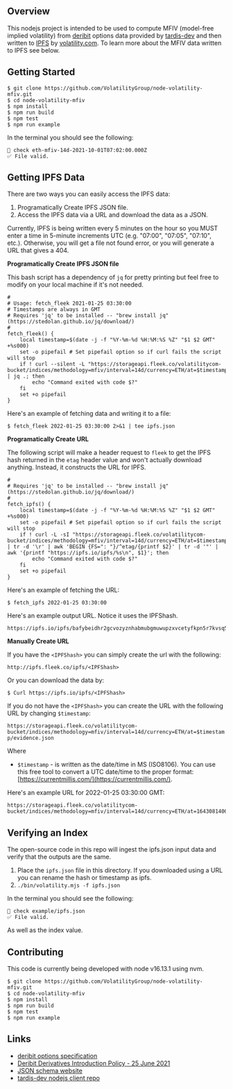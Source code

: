 ## Overview

This nodejs project is intended to be used to compute MFIV (model-free implied volatility) from [deribit](deribit.com) options data provided by [tardis-dev](https://github.com/tardis-dev/tardis-node) and then written to [IPFS](https://ipfs.io/) by [volatility.com](https://volatility.com). To learn more about the MFIV data written to IPFS see below.

## Getting Started

```
$ git clone https://github.com/VolatilityGroup/node-volatility-mfiv.git
$ cd node-volatility-mfiv
$ npm install
$ npm run build
$ npm test
$ npm run example
```

In the terminal you should see the following:

```
🚀 check eth-mfiv-14d-2021-10-01T07:02:00.000Z
✅ File valid.
```

## Getting IPFS Data

There are two ways you can easily access the IPFS data:

1. Programatically Create IPFS JSON file.
2. Access the IPFS data via a URL and download the data as a JSON.

Currently, IPFS is being written every 5 minutes on the hour so you MUST enter a time in 5-minute increments UTC (e.g. "07:00", "07:05", "07:10", etc.). Otherwise, you will get a file not found error, or you will generate a URL that gives a 404.

**Programatically Create IPFS JSON file**

This bash script has a dependency of `jq` for pretty printing but feel free to modify on your local machine if it's not needed.

```
#
# Usage: fetch_fleek 2021-01-25 03:30:00
# Timestamps are always in GMT
# Requires 'jq' to be installed -- "brew install jq" (https://stedolan.github.io/jq/download/)
#
fetch_fleek() {
    local timestamp=$(date -j -f "%Y-%m-%d %H:%M:%S %Z" "$1 $2 GMT" +%s000)
    set -o pipefail # Set pipefail option so if curl fails the script will stop
    if ! curl --silent -L "https://storageapi.fleek.co/volatilitycom-bucket/indices/methodology=mfiv/interval=14d/currency=ETH/at=$timestamp/evidence.json" | jq .; then
        echo "Command exited with code $?"
    fi
    set +o pipefail
}
```

Here's an example of fetching data and writing it to a file:

```
$ fetch_fleek 2022-01-25 03:30:00 2>&1 | tee ipfs.json
```

**Programatically Create URL**

The following script will make a header request to `fleek` to get the IPFS hash returned in the `etag` header value and won't actually download anything. Instead, it constructs the URL for IPFS.

```
#
# Requires 'jq' to be installed -- "brew install jq" (https://stedolan.github.io/jq/download/)
#
fetch_ipfs() {
    local timestamp=$(date -j -f "%Y-%m-%d %H:%M:%S %Z" "$1 $2 GMT" +%s000)
    set -o pipefail # Set pipefail option so if curl fails the script will stop
    if ! curl -L -sI "https://storageapi.fleek.co/volatilitycom-bucket/indices/methodology=mfiv/interval=14d/currency=ETH/at=$timestamp/evidence.json" | tr -d '\r' | awk 'BEGIN {FS=": "}/^etag/{printf $2}' | tr -d '"' | awk '{printf "https://ipfs.io/ipfs/%s\n", $1}'; then
        echo "Command exited with code $?"
    fi
    set +o pipefail
}
```

Here's an example of fetching the URL:

```
$ fetch_ipfs 2022-01-25 03:30:00
```

Here's an example output URL. Notice it uses the IPFShash.

```
https://ipfs.io/ipfs/bafybeidhr2gcvozyznhabmubgmuwupzxvcetyfkpn5r7kvsq5alblrrlhi
```

**Manually Create URL**

If you have the `<IPFShash>` you can simply create the url with the following:

`http://ipfs.fleek.co/ipfs/<IPFShash>`

Or you can download the data by:

`$ Curl https://ipfs.io/ipfs/<IPFShash>`

If you do not have the `<IPFShash>` you can create the URL with the following URL by changing `$timestamp`:

`https://storageapi.fleek.co/volatilitycom-bucket/indices/methodology=mfiv/interval=14d/currency=ETH/at=$timestamp/evidence.json`

Where

- `$timestamp` - is written as the date/time in MS (ISO8106). You can use this free tool to convert a UTC date/time to the proper format: [https://currentmillis.com/](https://currentmillis.com/).

Here's an example URL for 2022-01-25 03:30:00 GMT:

```
https://storageapi.fleek.co/volatilitycom-bucket/indices/methodology=mfiv/interval=14d/currency=ETH/at=1643081400000/evidence.json
```

## Verifying an Index

The open-source code in this repo will ingest the ipfs.json input data and verify that the outputs are the same.

1. Place the `ipfs.json` file in this directory. If you downloaded using a URL you can rename the hash or timestamp as ipfs.
2. `./bin/volatility.mjs -f ipfs.json`

In the terminal you should see the following:

```
🚀 check example/ipfs.json
✅ File valid.
```

As well as the index value.

## Contributing

This code is currently being developed with node v16.13.1 using nvm.

```
$ git clone https://github.com/VolatilityGroup/node-volatility-mfiv.git
$ cd node-volatility-mfiv
$ npm install
$ npm run build
$ npm test
$ npm run example
```

## Links

- [deribit options specification](https://legacy.deribit.com/pages/docs/options)
- [Deribit Derivatives Introduction Policy - 25 June 2021](https://legacy.deribit.com/pages/information/Introduction_Policy#:~:text=A%20new%20future%20with%20a,trading%20at%20the%20same%20time.&text=2%2C%203%20monthly-,3%2C%206%2C%209%20and%2012%20months%20quarterly%20of%20the%20March,June%2C%20September%2C%20December%20cycle)
- [JSON schema website](https://json-schema.org/)
- [tardis-dev nodejs client repo](https://github.com/tardis-dev/tardis-node)
